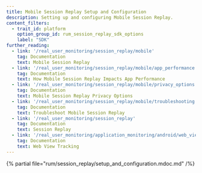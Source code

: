 ```yaml
---
title: Mobile Session Replay Setup and Configuration
description: Setting up and configuring Mobile Session Replay.
content_filters:
  - trait_id: platform
    option_group_id: rum_session_replay_sdk_options
    label: "SDK"
further_reading:
  - link: '/real_user_monitoring/session_replay/mobile'
    tag: Documentation
    text: Mobile Session Replay
  - link: '/real_user_monitoring/session_replay/mobile/app_performance'
    tag: Documentation
    text: How Mobile Session Replay Impacts App Performance
  - link: '/real_user_monitoring/session_replay/mobile/privacy_options'
    tag: Documentation
    text: Mobile Session Replay Privacy Options
  - link: '/real_user_monitoring/session_replay/mobile/troubleshooting'
    tag: Documentation
    text: Troubleshoot Mobile Session Replay
  - link: '/real_user_monitoring/session_replay'
    tag: Documentation
    text: Session Replay
  - link: '/real_user_monitoring/application_monitoring/android/web_view_tracking'
    tag: Documentation
    text: Web View Tracking
---
```


{% partial file="rum/session_replay/setup_and_configuration.mdoc.md" /%}